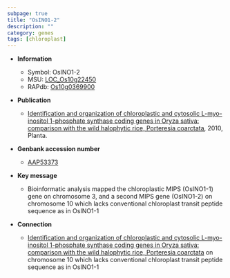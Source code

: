 ```yaml
---
subpage: true
title: "OsINO1-2"
description: ""
category: genes
tags: [chloroplast]
---
```


* **Information**  
    + Symbol: OsINO1-2  
    + MSU: [LOC_Os10g22450](http://rice.plantbiology.msu.edu/cgi-bin/ORF_infopage.cgi?orf=LOC_Os10g22450)  
    + RAPdb: [Os10g0369900](http://rapdb.dna.affrc.go.jp/viewer/gbrowse_details/irgsp1?name=Os10g0369900)  

* **Publication**  
    + [Identification and organization of chloroplastic and cytosolic L-myo-inositol 1-phosphate synthase coding genes in Oryza sativa: comparison with the wild halophytic rice, Porteresia coarctata](http://www.ncbi.nlm.nih.gov/pubmed?term=Identification+and+organization+of+chloroplastic+and+cytosolic+L-myo-inositol+1-phosphate+synthase+coding+genes+in+Oryza+sativa:+comparison+with+the+wild+halophytic+rice,+Porteresia+coarctata%5BTitle%5D), 2010, Planta.

* **Genbank accession number**  
    + [AAP53373](http://www.ncbi.nlm.nih.gov/nuccore/AAP53373)

* **Key message**  
    + Bioinformatic analysis mapped the chloroplastic MIPS (OsINO1-1) gene on chromosome 3, and a second MIPS gene (OsINO1-2) on chromosome 10 which lacks conventional chloroplast transit peptide sequence as in OsINO1-1

* **Connection**  
    + [Identification and organization of chloroplastic and cytosolic L-myo-inositol 1-phosphate synthase coding genes in Oryza sativa: comparison with the wild halophytic rice, Porteresia coarctata](OsINO1-2) on chromosome 10 which lacks conventional chloroplast transit peptide sequence as in OsINO1-1



